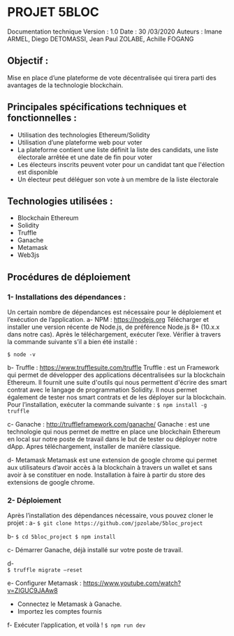 # PROJET 5BLOC
Documentation technique
Version : 1.0
Date : 30 /03/2020
Auteurs : Imane ARMEL, Diego DETOMASSI, Jean Paul ZOLABE, Achille FOGANG


## Objectif :
Mise en place d’une plateforme de vote décentralisée qui tirera parti des avantages de la technologie blockchain.

## Principales spécifications techniques et fonctionnelles :
-	Utilisation des technologies Ethereum/Solidity
-	Utilisation d’une plateforme web pour voter
-	La plateforme contient une liste définit la liste des candidats, une liste électorale arrêtée et une date de fin pour voter
-	Les électeurs inscrits peuvent voter pour un candidat tant que l'élection est disponible
-	Un électeur peut déléguer son vote à un membre de la liste électorale

## Technologies utilisées :
-	Blockchain Ethereum
-	Solidity
-	Truffle
-	Ganache
-	Metamask
-	Web3js

## Procédures de déploiement

### 1-	Installations des dépendances :
Un certain nombre de dépendances est nécessaire pour le déploiement et l’exécution de l’application.
a-	NPM : https://nodejs.org
Télécharger et installer une version récente de Node.js, de préférence Node.js 8+ (10.x.x dans notre cas). Après le téléchargement, exécuter l’exe. Vérifier à travers la commande suivante s’il a bien été installé :

``
$ node -v
``

b-	Truffle : https://www.trufflesuite.com/truffle
Truffle : est un Framework qui permet de développer des applications décentralisées sur la blockchain Ethereum. Il fournit une suite d'outils qui nous permettent d'écrire des smart contrat avec le langage de programmation Solidity. Il nous permet également de tester nos smart contrats et de les déployer sur la blockchain. Pour l’installation, exécuter la commande suivante : 
``
$ npm install -g truffle
``

c-	Ganache : http://truffleframework.com/ganache/
Ganache : est une technologie qui nous permet de mettre en place une blockchain Ethereum en local sur notre poste de travail dans le but de tester ou déployer notre dApp. Apres téléchargement, installer de manière classique.

d-	Metamask
Metamask est une extension de google chrome qui permet aux utilisateurs d’avoir accès à la blockchain à travers un wallet et sans avoir à se constituer en node. Installation à faire à partir du store des extensions de google chrome.


### 2-	Déploiement 
Après l’installation des dépendances nécessaire, vous pouvez cloner le projet :
a-	 ``
    $ git clone https://github.com/jpzolabe/5bloc_project
    ``


b-	``
   $ cd 5bloc_project
   $ npm install
   ``

c-	Démarrer Ganache, déjà installé sur votre poste de travail.

d-	 
    `` $ truffle migrate –reset
    ``


e-	Configurer Metamask : https://www.youtube.com/watch?v=ZIGUC9JAAw8
-	Connectez le Metamask à Ganache.
-	Importez les comptes fournis


f-	Exécuter l’application, et voilà !
 ``
 $ npm run dev
 ``



